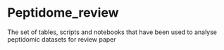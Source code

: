 # Peptidome_review
The set of tables, scripts and notebooks that have been used to analyse peptidomic datasets for review paper
